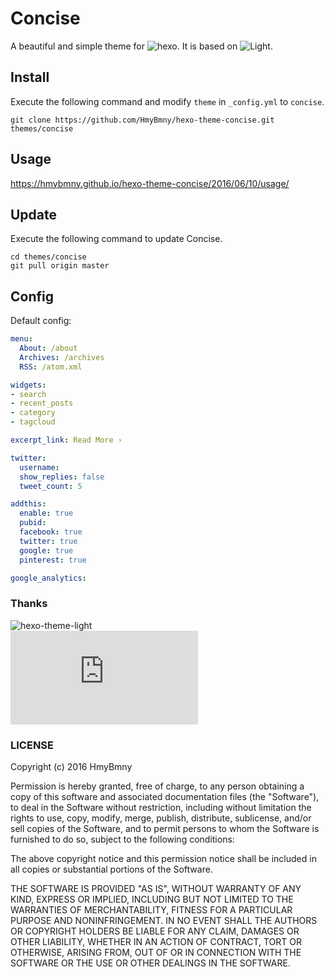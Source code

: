 # Concise

A beautiful and simple theme for ![hexo](https://github.com/hexojs/hexo). It is based on ![Light](https://github.com/hexojs/hexo-theme-light).

## Install

Execute the following command and modify `theme` in `_config.yml` to `concise`.

```
git clone https://github.com/HmyBmny/hexo-theme-concise.git themes/concise
```
## Usage

https://hmybmny.github.io/hexo-theme-concise/2016/06/10/usage/

## Update

Execute the following command to update Concise.

```
cd themes/concise
git pull origin master
```

## Config

Default config:

``` yaml
menu:
  About: /about
  Archives: /archives
  RSS: /atom.xml

widgets:
- search
- recent_posts
- category
- tagcloud

excerpt_link: Read More ›

twitter:
  username:
  show_replies: false
  tweet_count: 5

addthis:
  enable: true
  pubid:
  facebook: true
  twitter: true
  google: true
  pinterest: true

google_analytics:
```

### Thanks

![hexo-theme-light](https://github.com/hexojs/hexo-theme-light)  
![Material](http://www.google.com/design/spec/material-design/introduction.html)  
  
### LICENSE

Copyright (c) 2016 HmyBmny

Permission is hereby granted, free of charge, to any person obtaining a copy of this software and associated documentation files (the "Software"), to deal in the Software without restriction, including without limitation the rights to use, copy, modify, merge, publish, distribute, sublicense, and/or sell copies of the Software, and to permit persons to whom the Software is furnished to do so, subject to the following conditions:

The above copyright notice and this permission notice shall be included in all copies or substantial portions of the Software.

THE SOFTWARE IS PROVIDED "AS IS", WITHOUT WARRANTY OF ANY KIND, EXPRESS OR IMPLIED, INCLUDING BUT NOT LIMITED TO THE WARRANTIES OF MERCHANTABILITY, FITNESS FOR A PARTICULAR PURPOSE AND NONINFRINGEMENT. IN NO EVENT SHALL THE AUTHORS OR COPYRIGHT HOLDERS BE LIABLE FOR ANY CLAIM, DAMAGES OR OTHER LIABILITY, WHETHER IN AN ACTION OF CONTRACT, TORT OR OTHERWISE, ARISING FROM, OUT OF OR IN CONNECTION WITH THE SOFTWARE OR THE USE OR OTHER DEALINGS IN THE SOFTWARE.
